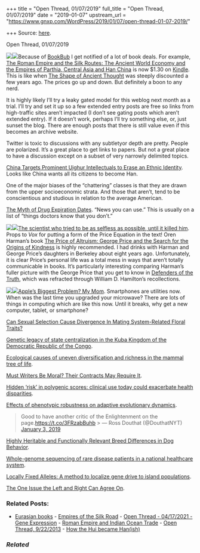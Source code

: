 +++
title = "Open Thread, 01/07/2019"
full_title = "Open Thread, 01/07/2019"
date = "2019-01-07"
upstream_url = "https://www.gnxp.com/WordPress/2019/01/07/open-thread-01-07-2019/"

+++
Source: [here](https://www.gnxp.com/WordPress/2019/01/07/open-thread-01-07-2019/).

Open Thread, 01/07/2019

[![](https://i0.wp.com/www.gnxp.com/WordPress/wp-content/uploads/2019/01/theromanempire.jpg?resize=185%2C272&ssl=1)![](https://i0.wp.com/www.gnxp.com/WordPress/wp-content/uploads/2019/01/theromanempire.jpg?resize=185%2C272&ssl=1)](https://www.amazon.com/exec/obidos/ASIN/B01MA3TAQ5/geneexpressio-20?creativeASIN=0195149300&linkCode=w61&imprToken=kSvGv8uHd-7SG7SGCjMLeg&slotNum=177)Because of [BookBub](https://www.bookbub.com/welcome) I get notified of a lot of book deals. For example, [The Roman Empire and the Silk Routes: The Ancient World Economy and the Empires of Parthia, Central Asia and Han China](https://www.amazon.com/exec/obidos/ASIN/B01MA3TAQ5/geneexpressio-20?creativeASIN=0195149300&linkCode=w61&imprToken=kSvGv8uHd-7SG7SGCjMLeg&slotNum=177) is now \$1.30 on [Kindle](https://www.amazon.com/exec/obidos/ASIN/B01MA3TAQ5/geneexpressio-20?creativeASIN=0195149300&linkCode=w61&imprToken=kSvGv8uHd-7SG7SGCjMLeg&slotNum=177). This is like when [The Shape of Ancient Thought](https://www.amazon.com/exec/obidos/ASIN/B007704Y80/geneexpressio-20?creativeASIN=0195149300&linkCode=w61&imprToken=kSvGv8uHd-7SG7SGCjMLeg&slotNum=177) was steeply discounted a few years ago. The prices go up and down. But definitely a boon to any nerd.

It is highly likely I’ll try a leaky gated model for this weblog next month as a trial. I’ll try and set it up so a few extended entry posts are free so links from high-traffic sites aren’t impacted (I don’t see gating posts which aren’t extended entry). If it doesn’t work, perhaps I’ll try something else, or, just sunset the blog. There are enough posts that there is still value even if this becomes an archive website.

Twitter is toxic to discussions with any subtletyor depth are pretty. People are polarized. It’s a great place to get links to papers. But not a great place to have a discussion except on a subset of very narrowly delimited topics.

[China Targets Prominent Uighur Intellectuals to Erase an Ethnic Identity](https://www.nytimes.com/2019/01/05/world/asia/china-xinjiang-uighur-intellectuals.html). Looks like China wants all its citizens to become Han.

One of the major biases of the “chattering” classes is that they are drawn from the upper socioeconomic strata. And those that aren’t, tend to be conscientious and studious in relation to the average American.

[The Myth of Drug Expiration Dates](https://www.propublica.org/article/the-myth-of-drug-expiration-dates). “News you can use.” This is usually on a list of “things doctors know that you don’t.”

[![](https://i0.wp.com/www.gnxp.com/WordPress/wp-content/uploads/2019/01/thepriceofaltruism.jpeg?resize=182%2C277&ssl=1)![](https://i0.wp.com/www.gnxp.com/WordPress/wp-content/uploads/2019/01/thepriceofaltruism.jpeg?resize=182%2C277&ssl=1)](https://www.amazon.com/exec/obidos/ASIN/0393067785/geneexpressio-20?imprToken=7djkpZFu8lrfIFrOn4-3AQ&slotNum=0&creativeASIN=0195149300&linkCode=w61&imprToken=kSvGv8uHd-7SG7SGCjMLeg&slotNum=177)[The scientist who tried to be as selfless as possible, until it killed him](https://www.vox.com/future-perfect/2019/1/6/18167211/evolution-natural-selection-altruism-george-price). Props to *Vox* for putting a form of the Price Equation in the text! Oren Harman’s book [The Price of Altruism: George Price and the Search for the Origins of Kindness](https://www.amazon.com/exec/obidos/ASIN/B003R7L91C/geneexpressio-20?creativeASIN=0195149300&linkCode=w61&imprToken=kSvGv8uHd-7SG7SGCjMLeg&slotNum=177) is highly recommended. I had drinks with Harman and George Price’s daughters in Berkeley about eight years ago. Unfortunately, it is clear Price’s personal life was a total mess in ways that aren’t totally communicable in books. It’s particularly interesting comparing Harman’s fuller picture with the George Price that you get to know in [Defenders of the Truth](https://www.amazon.com/exec/obidos/ASIN/0198505051/geneexpressio-20?imprToken=7BNL1V5hGwESHa48WYHucg&slotNum=4&imprToken=7djkpZFu8lrfIFrOn4-3AQ&slotNum=0&creativeASIN=0195149300&linkCode=w61&imprToken=kSvGv8uHd-7SG7SGCjMLeg&slotNum=177), which was refracted through William D. Hamilton’s recollections.

[![](https://i0.wp.com/www.gnxp.com/WordPress/wp-content/uploads/2019/01/download-7.jpeg?resize=177%2C285&ssl=1)![](https://i0.wp.com/www.gnxp.com/WordPress/wp-content/uploads/2019/01/download-7.jpeg?resize=177%2C285&ssl=1)](https://www.amazon.com/exec/obidos/ASIN/B0775451TT/geneexpressio-20?imprToken=7BNL1V5hGwESHa48WYHucg&slotNum=4&imprToken=7djkpZFu8lrfIFrOn4-3AQ&slotNum=0&creativeASIN=0195149300&linkCode=w61&imprToken=kSvGv8uHd-7SG7SGCjMLeg&slotNum=177)[Apple’s Biggest Problem? My Mom](https://www.nytimes.com/2019/01/05/technology/apple-iphone-replacement-mom.html). Smartphones are utilities now. When was the last time you upgraded your microwave? There are lots of things in computing which are like this now. Until it breaks, why get a new computer, tablet, or smartphone?

[Can Sexual Selection Cause Divergence In Mating System-Related Floral Traits?](https://www.biorxiv.org/content/early/2019/01/07/513481)

[Genetic legacy of state centralization in the Kuba Kingdom of the Democratic Republic of the Congo](https://www.pnas.org/content/early/2018/12/18/1811211115).

[Ecological causes of uneven diversification and richness in the mammal tree of life](https://www.biorxiv.org/content/early/2019/01/04/504803).

[Must Writers Be Moral? Their Contracts May Require It](https://www.nytimes.com/2019/01/04/opinion/sunday/metoo-new-yorker-conde-nast.html).

[Hidden ‘risk’ in polygenic scores: clinical use today could exacerbate health disparities](https://www.biorxiv.org/content/early/2019/01/03/441261).

[Effects of phenotypic robustness on adaptive evolutionary dynamics](https://www.biorxiv.org/content/early/2019/01/04/511691).

> Good to have another critic of the Enlightenment on the page.<https://t.co/3FRzabBuhb> >
> — Ross Douthat (@DouthatNYT) [January 3, 2019](https://twitter.com/DouthatNYT/status/1080854459503251456?ref_src=twsrc%5Etfw)

[Highly Heritable and Functionally Relevant Breed Differences in Dog Behavior](https://www.biorxiv.org/content/early/2019/01/01/509315).

[Whole-genome sequencing of rare disease patients in a national healthcare system](https://www.biorxiv.org/content/early/2019/01/01/507244).

[Locally Fixed Alleles: A method to localize gene drive to island populations](https://www.biorxiv.org/content/early/2019/01/02/509364).

[The One Issue the Left and Right Can Agree On](https://newrepublic.com/article/152680/one-issue-left-right-can-agree).

### Related Posts:

- [Eurasian
  books](https://www.gnxp.com/WordPress/2009/09/13/eurasian-books/) - [Empires of the Silk
  Road](https://www.gnxp.com/WordPress/2009/08/30/empires-of-the-silk-road/) - [Open Thread - 04/17/2021 - Gene
  Expression](https://www.gnxp.com/WordPress/2021/04/17/open-thread-04-17-2021-gene-expression/) - [Roman Empire and Indian Ocean
  Trade](https://www.gnxp.com/WordPress/2018/02/26/roman-empire-and-indian-ocean-trade/) - [Open Thread,
  9/22/2013](https://www.gnxp.com/WordPress/2013/09/22/open-thread-9222013/) - [How the Hui became
  Han(ish)](https://www.gnxp.com/WordPress/2009/09/06/how-the-hui-became-hanish/)

### *Related*

[](https://www.addtoany.com/add_to/facebook?linkurl=https%3A%2F%2Fwww.gnxp.com%2FWordPress%2F2019%2F01%2F07%2Fopen-thread-01-07-2019%2F&linkname=Open%20Thread%2C%2001%2F07%2F2019 "Facebook")[](https://www.addtoany.com/add_to/twitter?linkurl=https%3A%2F%2Fwww.gnxp.com%2FWordPress%2F2019%2F01%2F07%2Fopen-thread-01-07-2019%2F&linkname=Open%20Thread%2C%2001%2F07%2F2019 "Twitter")[](https://www.addtoany.com/add_to/email?linkurl=https%3A%2F%2Fwww.gnxp.com%2FWordPress%2F2019%2F01%2F07%2Fopen-thread-01-07-2019%2F&linkname=Open%20Thread%2C%2001%2F07%2F2019 "Email")[](https://www.addtoany.com/share)
